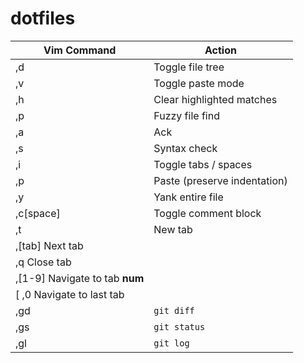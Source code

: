 dotfiles
========
| Vim Command | Action |
| --- | --- |
| ,d | Toggle file tree |
| ,v | Toggle paste mode |
| ,h  | Clear highlighted matches |
| ,p | Fuzzy file find |
| ,a | Ack |
| ,s | Syntax check |
| ,i | Toggle tabs / spaces |
| ,p | Paste (preserve indentation) |
| ,y | Yank entire file |
| ,c[space] | Toggle comment block |
| ,t | New tab |
| ,[tab] Next tab |
| ,q Close tab |
| ,[1-9] Navigate to tab __num__ |
[ ,0 Navigate to last tab |
| ,gd | `git diff` |
| ,gs | `git status` |
| ,gl | `git log` |
